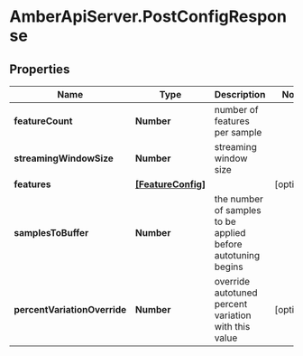 # AmberApiServer.PostConfigResponse

## Properties
Name | Type | Description | Notes
------------ | ------------- | ------------- | -------------
**featureCount** | **Number** | number of features per sample | 
**streamingWindowSize** | **Number** | streaming window size | 
**features** | [**[FeatureConfig]**](FeatureConfig.md) |  | [optional] 
**samplesToBuffer** | **Number** | the number of samples to be applied before autotuning begins | 
**percentVariationOverride** | **Number** | override autotuned percent variation with this value | [optional] 
